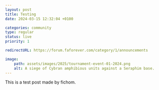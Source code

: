 ```yaml
---
layout: post
title: Testing
date: 2024-03-15 12:32:04 +0100

categories: community
type: regular
status: live
priority: 1

redirectURL: https://forum.faforever.com/category/1/announcements

image:
    path: assets/images/2025/tournament-event-01-2024.png
    alt: A siege of Cybran amphibious units against a Seraphim base.
---
```


This is a test post made by fichom.

<!-- excerpt-end -->
